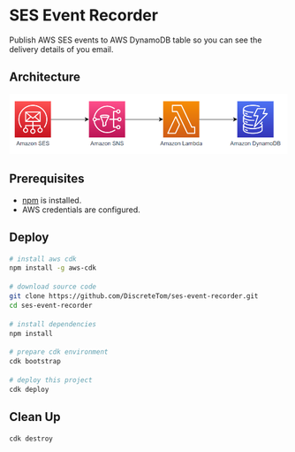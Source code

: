 # SES Event Recorder

Publish AWS SES events to AWS DynamoDB table so you can see the delivery details of you email.

## Architecture

![arch](./img/arch.png)

## Prerequisites

- [npm](https://www.npmjs.com/) is installed.
- AWS credentials are configured.

## Deploy

```bash
# install aws cdk
npm install -g aws-cdk

# download source code
git clone https://github.com/DiscreteTom/ses-event-recorder.git
cd ses-event-recorder

# install dependencies
npm install

# prepare cdk environment
cdk bootstrap

# deploy this project
cdk deploy
```

## Clean Up

```bash
cdk destroy
```
